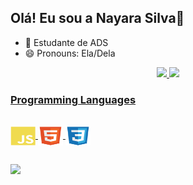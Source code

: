 
## Olá! Eu sou a Nayara Silva👋

- 🌱 Estudante de ADS
- 😄 Pronouns: Ela/Dela

<div align="center">
  <a href="https://github.com/nay-silva">
  <img height="150em" src="https://github-readme-stats.vercel.app/api?username=nayarasilva&show_icons=true&theme=radical&include_all_commits=true&count_private=true"/>
  <img height="150em" src="https://github-readme-stats.vercel.app/api/top-langs/?username=nayarasilva&layout=compact&langs_count=7&theme=radical"/>
</div>

  <h3>Programming Languages</h3>
  <div style="display: inline_block"><br>
  <img align="center" alt="Nay-Js" height="30" width="40" src="https://raw.githubusercontent.com/devicons/devicon/master/icons/javascript/javascript-plain.svg">
  <img align="center" alt="Nay-HTML" height="30" width="40" src="https://raw.githubusercontent.com/devicons/devicon/master/icons/html5/html5-original.svg">
  <img align="center" alt="Nay-CSS" height="30" width="40" src="https://raw.githubusercontent.com/devicons/devicon/master/icons/css3/css3-original.svg">
 
</div>
  
  ##
  
  <div>
  <a href="https://www.instagram.com/_nayz7777" target="_blank"><img src="https://img.shields.io/badge/-Instagram-%23E4405F?style=for-the-badge&logo=instagram&logoColor=white" target="_blank"></a>
    
 
  </div>
